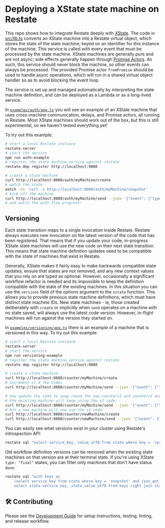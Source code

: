 # Deploying a XState state machine on Restate

This repo shows how to integrate Restate deeply with
[XState](https://stately.ai/docs/xstate). The code in [src/lib.ts](./src/lib.ts)
converts an XState machine into a Restate virtual object, which stores the state
of the state machine, keyed on an identifier for this instance of the machine.
This service is called with every event that must be processed by the state machine.
XState machines are generally pure and are not async; side effects generally
happen through [Promise Actors](https://stately.ai/docs/promise-actors).
As such, this service should never block the machine, so other events can always be
processed. The provided Promise actor `fromPromise` should be used to handle
async operations, which will run in a shared virtual object handler so as to
avoid blocking the event loop.

The service is set up and managed automatically by interpreting the state
machine definition, and can be deployed as a Lambda or as a long-lived service.

In [`examples/auth/app.ts`](./examples/auth/app.ts) you will see an example of an XState machine
that uses cross-machine communication, delays, and Promise actors, all running in Restate.
Most XState machines should work out of the box, but this is still experimental, so
we haven't tested everything yet!

To try out this example:

```bash
# start a local Restate instance
restate-server
# start the service
npm run auth-example
# register the state machine service against restate
restate dep register http://localhost:9080

# create a state machine
curl http://localhost:8080/auth/myMachine/create
# watch the state
watch -n1 'curl -s http://localhost:8080/auth/myMachine/snapshot'
# kick off the machine
curl http://localhost:8080/auth/myMachine/send --json '{"event": {"type": "AUTH"}}'
# and watch the auth flow progress!
```

## Versioning

Each state transition maps to a single invocation inside Restate. Restate always executes new invocation on the latest version of the code that has been registered.
That means that if you update your code, in-progress XState state machines will use the new code on their next state transition. This means that state machine definition updates need
to be compatible with the state of machines that exist in Restate.

Generally, XState makes it fairly easy to make backwards compatible state updates; ensure that states are not removed, and any new context values that you rely on are typed as optional.
However, occasionally a significant workflow refactor is needed and its impossible to keep the definition compatible with the state of the existing machines.
In this situation you can use the `versions` field of the options argument to the `xstate` function. This allows you to provide previous state machine definitions, which must have distinct state machine IDs.
New state machines - ie, those created deliberately with `create` or implicitly when `send` operates on a machine with no state saved, will always use the latest code version.
However, in-flight machines will run against the version they started on.

In [`examples/versioning/app.ts`](./examples/versioning/app.ts) there is an example of a machine that is versioned in this way. To try out this example:

```bash
# start a local Restate instance
restate-server
# start the service
npm run versioning-example
# register the state machine service against restate
restate dep register http://localhost:9080

# create a state machine
curl http://localhost:8080/counter/myMachine/create
# increment it a few times
curl http://localhost:8080/counter/myMachine/send --json '{"event": {"type": "increment"}}'

# now update the code to swap round the way counterv1 and counterv2 are given to the `xstate` function - the service will reload automatically
# the existing machine will keep using the v2 code:
curl http://localhost:8080/counter/myMachine/send --json '{"event": {"type": "increment"}}'
# but a new machine will now use the v1 code:
curl http://localhost:8080/counter/newMachine/create
curl http://localhost:8080/counter/newMachine/send --json '{"event": {"type": "increment"}}'
```

You can easily see what versions exist in your cluster using Restate's introspection API:

```bash
restate sql "select service_key, value_utf8 from state where key = 'version'"
```

Old workflow definition versions can be removed when the existing state machines on that version are at their terminal state.
If you're using XState `type: "final"` states, you can filter only machines that don't have status `done`:

```bash
restate sql "with keys as
    (select service_key from state where key = 'snapshot' and json_get_str(value_utf8, 'status') != 'done')
    select state.service_key, state.value_utf8 from keys right join state where keys.service_key = state.service_key and key = 'version'"
```

## 🛠 Contributing

Please see the [Development Guide](./DEVELOPMENT.md) for setup instructions, testing, linting, and release workflow.

